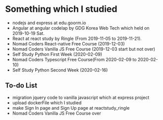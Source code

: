 # Something which I studied

- nodejs and express at edu.goorm.io
- Angular at angular codelap by GDG Korea Web Tech which held on 2019-10-19 Sat.
- React at react study by Ringle (From 2019-11-05 to 2019-11-21).
- Nomad Coders React-native Free Course (2019-12-03)
- Nomad Coders Vanilla JS Free Course (2019-12-03 start but not over)
- Self Study Python First Week (2020-02-09)
- Nomad Coders Typescript Free Course(From 2020-02-09 to 2020-02-10)
- Self Study Python Second Week (2020-02-16)

## To-do List

- migration jquery code to vanilla javascript which at express project
- upload dockerFile which I studied
- make Sign In page and Sign Up page at reactstudy_ringle
- Nomad Coders Vanilla JS Free Course over
